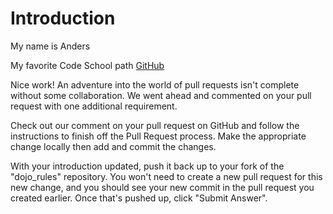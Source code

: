 Introduction
==========

My name is Anders

My favorite Code School path [GitHub](https://www.codeschool.com/account)

Nice work! An adventure into the world of pull requests isn't complete without some collaboration. We went ahead and commented on your pull request with one additional requirement.

Check out our comment on your pull request on GitHub and follow the instructions to finish off the Pull Request process. Make the appropriate change locally then add and commit the changes.

With your introduction updated, push it back up to your fork of the "dojo_rules" repository. You won't need to create a new pull request for this new change, and you should see your new commit in the pull request you created earlier. Once that's pushed up, click "Submit Answer".